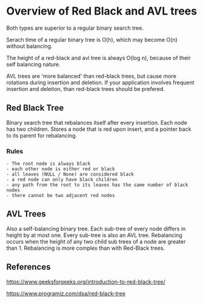 # Overview of Red Black and AVL trees

Both types are superior to a regular binary search tree.

Serach time of a regular binary tree is O(h), which may become O(n) without balancing.

The height of a red-black and avl tree is always O(log n), because of their self balancing nature.

AVL trees are 'more balanced' than red-black trees, but cause more rotations during insertion and deletion. If your application involves frequent insertion and deletion, than red-black trees should be prefered.
 
## Red Black Tree

Binary search tree that rebalances itself after every insertion.
Each node has two children.
Stores a node that is red upon insert, and a pointer back to its parent for rebalancing.

### Rules

    - The root node is always black
    - each other node is either red or black
    - all leaves (NULL / None) are considered black
    - a red node can only have black children 
    - any path from the root to its leaves has the same number of black nodes
    - there cannot be two adjacent red nodes

## AVL Trees

Also a self-balancing binary tree.
Each sub-tree of every node differs in height by at most one.
Every sub-tree is also an AVL tree.
Rebalancing occurs when the height of any two child sub trees of a node are greater than 1.
Rebalancing is more complex than with Red-Black trees.

## References

https://www.geeksforgeeks.org/introduction-to-red-black-tree/

https://www.programiz.com/dsa/red-black-tree

